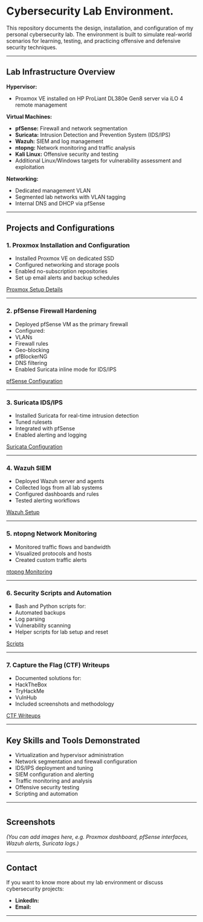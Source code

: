 # Cybersecurity Lab Environment.

This repository documents the design, installation, and configuration of my personal cybersecurity lab. The environment is built to simulate real-world scenarios for learning, testing, and practicing offensive and defensive security techniques.

---

##  Lab Infrastructure Overview

**Hypervisor:**
- Proxmox VE installed on HP ProLiant DL380e Gen8 server via iLO 4 remote management

**Virtual Machines:**
- **pfSense:** Firewall and network segmentation
- **Suricata:** Intrusion Detection and Prevention System (IDS/IPS)
- **Wazuh:** SIEM and log management
- **ntopng:** Network monitoring and traffic analysis
- **Kali Linux:** Offensive security and testing
- Additional Linux/Windows targets for vulnerability assessment and exploitation

**Networking:**
- Dedicated management VLAN
- Segmented lab networks with VLAN tagging
- Internal DNS and DHCP via pfSense

---

##  Projects and Configurations

###  1. Proxmox Installation and Configuration
- Installed Proxmox VE on dedicated SSD
- Configured networking and storage pools
- Enabled no-subscription repositories
- Set up email alerts and backup schedules

[Proxmox Setup Details](proxmox-setup/README.md)

---

###  2. pfSense Firewall Hardening
- Deployed pfSense VM as the primary firewall
- Configured:
- VLANs
- Firewall rules
- Geo-blocking
- pfBlockerNG
- DNS filtering
- Enabled Suricata inline mode for IDS/IPS

[pfSense Configuration](pfsense-setup/README.md)

---

###  3. Suricata IDS/IPS
- Installed Suricata for real-time intrusion detection
- Tuned rulesets
- Integrated with pfSense
- Enabled alerting and logging

[Suricata Configuration](suricata-setup/README.md)

---

###  4. Wazuh SIEM
- Deployed Wazuh server and agents
- Collected logs from all lab systems
- Configured dashboards and rules
- Tested alerting workflows

[Wazuh Setup](wazuh-setup/README.md)

---

###  5. ntopng Network Monitoring
- Monitored traffic flows and bandwidth
- Visualized protocols and hosts
- Created custom traffic alerts

 [ntopng Monitoring](ntopng-monitoring/README.md)

---

### 6. Security Scripts and Automation
- Bash and Python scripts for:
- Automated backups
- Log parsing
- Vulnerability scanning
- Helper scripts for lab setup and reset

 [Scripts](scripts/README.md)

---

###  7. Capture the Flag (CTF) Writeups
- Documented solutions for:
- HackTheBox
- TryHackMe
- VulnHub
- Included screenshots and methodology

[CTF Writeups](ctf-writeups/README.md)

---

## Key Skills and Tools Demonstrated

- Virtualization and hypervisor administration
- Network segmentation and firewall configuration
- IDS/IPS deployment and tuning
- SIEM configuration and alerting
- Traffic monitoring and analysis
- Offensive security testing
- Scripting and automation

---
# 
## Screenshots

*(You can add images here, e.g. Proxmox dashboard, pfSense interfaces, Wazuh alerts, Suricata logs.)*

---

## Contact

If you want to know more about my lab environment or discuss cybersecurity projects:

- **LinkedIn:** 
- **Email:** 

---
